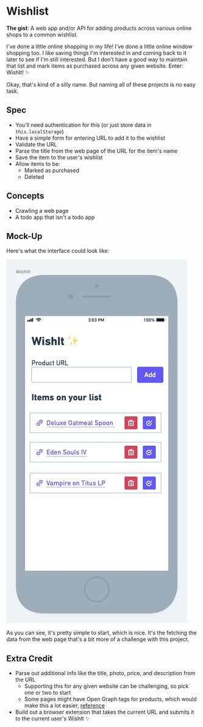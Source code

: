 # Wishlist

**The gist**: A web app and/or API for adding products across various online shops to a common wishlist.

I've done a little online shopping in my life! I've done a little online window shopping too. I like saving things I'm interested in and coming back to it later to see if I'm still interested. But I don't have a good way to maintain that list and mark items as purchased across any given website. Enter: WishIt! ✨

Okay, that's kind of a silly name. But naming all of these projects is no easy task.

## Spec

- You'll need authentication for this (or just store data in `this.localStorage`)
- Have a simple form for entering URL to add it to the wishlist
- Validate the URL
- Parse the title from the web page of the URL for the item's name
- Save the item to the user's wishlist
- Allow items to be:
  - Marked as purchased
  - Deleted

## Concepts

- Crawling a web page
- A todo app that isn't a todo app

## Mock-Up

Here's what the interface could look like:

![WishIt Mock-Up](./img/wishit.webp)

As you can see, it's pretty simple to start, which is nice. It's the fetching the data from the web page that's a bit more of a challenge with this project.

## Extra Credit

- Parse out additional info like the title, photo, price, and description from the URL
  - Supporting this for any given website can be challenging, so pick one or two to start
  - Some pages might have Open Graph tags for products, which would make this a lot easier, [reference](https://developers.facebook.com/docs/payments/product/)
- Build out a browser extension that takes the current URL and submits it to the current user's WishIt ✨
